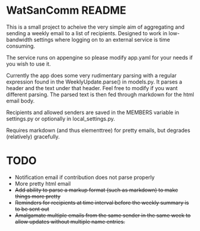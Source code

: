 WatSanComm README
=================

This is a small project to acheive the very simple aim of aggregating and
sending a weekly email to a list of recipients. Designed to work in 
low-bandwidth settings where logging on to an external service is time
consuming.

The service runs on appengine so please modify app.yaml for your needs if 
you wish to use it.

Currently the app does some very rudimentary parsing with a regular expression
found in the WeeklyUpdate.parse() in models.py. It parses a header and the text
under that header. Feel free to modify if you want different parsing. The
parsed text is then fed through markdown for the html email body.

Recipients and allowed senders are saved in the MEMBERS variable in settings.py
or optionally in local_settings.py.

Requires markdown (and thus elementtree) for pretty emails, but degrades
(relatively) gracefully.

TODO
====

*   Notification email if contribution does not parse properly
*   More pretty html email
*   <del>Add ability to parse a markup format (such as markdown) to make things
    more pretty</del>
*   <del>Reminders for recipients at time interval before the weekly summary is
    to be sent out</del>
*   <del>Amalgamate multiple emails from the same sender in the same week to
    allow updates without multiple name entries.</del>
